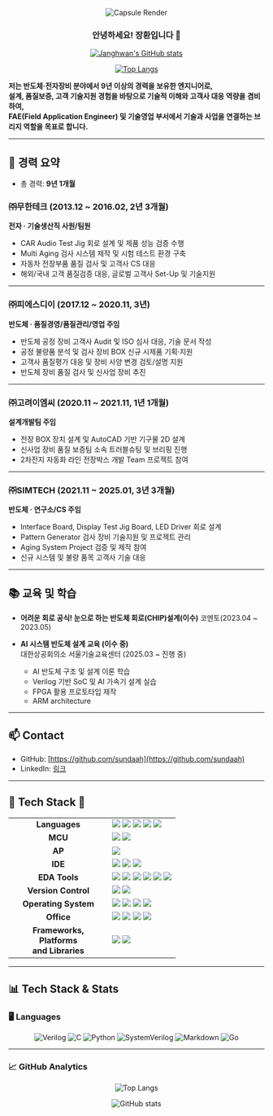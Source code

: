 <div align="center">

![Capsule Render](https://capsule-render.vercel.app/api?type=waving&color=auto&height=200&section=header&text=Janghwan%20%7C%20Future-Driven%20Developer&fontSize=50)

### 안녕하세요! 장환입니다 👋

[![Janghwan's GitHub stats](https://github-readme-stats.vercel.app/api?username=sundaah&show_icons=true&theme=buefy&count_private=true)](https://github.com/sundaah)

[![Top Langs](https://github-readme-stats.vercel.app/api/top-langs/?username=sundaah&layout=compact&theme=buefy)](https://github.com/sundaah)

</div>
 
**저는 반도체·전자장비 분야에서 9년 이상의 경력을 보유한 엔지니어로,  
설계, 품질보증, 고객 기술지원 경험을 바탕으로 기술적 이해와 고객사 대응 역량을 겸비하여,  
FAE(Field Application Engineer) 및 기술영업 부서에서 기술과 사업을 연결하는 브리지 역할을 목표로 합니다.** 

---

## 🏢 경력 요약
- 총 경력: **9년 1개월**   

### ㈜무한테크 (2013.12 ~ 2016.02, 2년 3개월)  
**전자 · 기술생산직 사원/팀원**  
- CAR Audio Test Jig 회로 설계 및 제품 성능 검증 수행  
- Multi Aging 검사 시스템 제작 및 시험 테스트 환경 구축  
- 자동차 전장부품 품질 검사 및 고객사 CS 대응  
- 해외/국내 고객 품질검증 대응, 글로벌 고객사 Set-Up 및 기술지원  

---

### ㈜피에스디이 (2017.12 ~ 2020.11, 3년)  
**반도체 · 품질경영/품질관리/영업 주임**  
- 반도체 공정 장비 고객사 Audit 및 ISO 심사 대응, 기술 문서 작성  
- 공정 불량품 분석 및 검사 장비 BOX 신규 시제품 기획·지원  
- 고객사 품질평가 대응 및 장비 사양 변경 검토/설명 지원  
- 반도체 장비 품질 검사 및 신사업 장비 추진  

---

### ㈜고려이엠씨 (2020.11 ~ 2021.11, 1년 1개월)  
**설계개발팀 주임**  
- 전장 BOX 장치 설계 및 AutoCAD 기반 기구물 2D 설계  
- 신사업 장비 품질 보증팀 소속 트러블슈팅 및 브리핑 진행  
- 2차전지 자동화 라인 전장박스 개발 Team 프로젝트 참여  

---

### ㈜SIMTECH (2021.11 ~ 2025.01, 3년 3개월)  
**반도체 · 연구소/CS 주임**  
- Interface Board, Display Test Jig Board, LED Driver 회로 설계  
- Pattern Generator 검사 장비 기술지원 및 프로젝트 관리  
- Aging System Project 검증 및 제작 참여  
- 신규 시스템 및 불량 품목 고객사 기술 대응  

---

## 📚 교육 및 학습
- **어려운 회로 공식! 눈으로 하는 반도체 회로(CHIP)설계(이수)**
  코멘토(2023.04 ~ 2023.05)
  
- **AI 시스템 반도체 설계 교육 (이수 중)**  
  대한상공회의소 서울기술교육센터 (2025.03 ~ 진행 중)  
  - AI 반도체 구조 및 설계 이론 학습  
  - Verilog 기반 SoC 및 AI 가속기 설계 실습  
  - FPGA 활용 프로토타입 제작  
  - ARM architecture 

---

## 📫 Contact
- GitHub: [https://github.com/sundaah](https://github.com/sundaah)    
- LinkedIn: [링크](https://www.linkedin.com/in/%ED%99%98-%EC%9E%A5-63a7a07a/)

---

## 🚀 Tech Stack 🚀

<table>
  <tr>
    <td align="center" width="180"><strong>Languages</strong></td>
    <td>
      <img src="https://img.shields.io/badge/C-A8B9CC?style=for-the-badge&logo=c&logoColor=white"/>
      <img src="https://img.shields.io/badge/Python-3776AB?style=for-the-badge&logo=python&logoColor=white"/>
      <img src="https://img.shields.io/badge/Verilog-90C0DE?style=for-the-badge"/>
      <img src="https://img.shields.io/badge/SystemVerilog-77A651?style=for-the-badge"/>
      <img src="https://img.shields.io/badge/Markdown-000000?style=for-the-badge&logo=markdown&logoColor=white"/>
    </td>
  </tr>
  <tr>
    <td align="center"><strong>MCU</strong></td>
    <td>
      <img src="https://img.shields.io/badge/AVR-E34F26?style=for-the-badge&logo=microchip-technology&logoColor=white"/>
      <img src="https://img.shields.io/badge/STM-E34F26?style=for-the-badge&logo=microchip-technology&logoColor=blue"/>
    </td>
  </tr>
  <tr>
    <td align="center"><strong>AP</strong></td>
    <td>
      <img src="https://img.shields.io/badge/Raspberry%20Pi-A22846?style=for-the-badge&logo=raspberry-pi&logoColor=white"/>
    </td>
  </tr>
  <tr>
    <td align="center"><strong>IDE</strong></td>
    <td>
      <img src="https://img.shields.io/badge/Vivado-8E2285?style=for-the-badge&logo=xilinx&logoColor=white"/>
      <img src="https://img.shields.io/badge/Visual%20Studio%20Code-007ACC?style=for-the-badge&logo=visual-studio-code&logoColor=white"/>
      <img src="https://img.shields.io/badge/Visual%20Studio-5C2D91?style=for-the-badge&logo=visual-studio&logoColor=white"/>
    </td>
  </tr>
  <tr>
    <td align="center"><strong>EDA Tools</strong></td>
    <td>
      <img src="https://img.shields.io/badge/VCS-00A652?style=for-the-badge&logo=synopsys&logoColor=white"/>
      <img src="https://img.shields.io/badge/Verdi-00A652?style=for-the-badge&logo=synopsys&logoColor=white"/>
      <img src="https://img.shields.io/badge/OrCAD-CC0000?style=for-the-badge&logo=orcid&logoColor=white"/>
      <img src="https://img.shields.io/badge/AutoCAD-EE1C25?style=for-the-badge&logo=autodesk&logoColor=white"/>
      <img src="https://img.shields.io/badge/EPLAN-0078D7?style=for-the-badge"/>
      <img src="https://img.shields.io/badge/PADS-006699?style=for-the-badge"/>
    </td>
  </tr>
  <tr>
    <td align="center"><strong>Version Control</strong></td>
    <td>
      <img src="https://img.shields.io/badge/Git-F05032?style=for-the-badge&logo=git&logoColor=white"/>
      <img src="https://img.shields.io/badge/GitHub-181717?style=for-the-badge&logo=github&logoColor=white"/>
    </td>
  </tr>
  <tr>
    <td align="center"><strong>Operating System</strong></td>
    <td>
      <img src="https://img.shields.io/badge/Linux-FCC624?style=for-the-badge&logo=linux&logoColor=black"/>
      <img src="https://img.shields.io/badge/Ubuntu-E95420?style=for-the-badge&logo=ubuntu&logoColor=white"/>
      <img src="https://img.shields.io/badge/CentOS-22225B?style=for-the-badge&logo=centos&logoColor=white"/>
      <img src="https://img.shields.io/badge/Windows-0078D6?style=for-the-badge&logo=windows&logoColor=white"/>
    </td>
  </tr>
  <tr>
    <td align="center"><strong>Office</strong></td>
    <td>
      <img src="https://img.shields.io/badge/Microsoft%20Excel-217346?style=for-the-badge&logo=microsoft-excel&logoColor=white"/>
      <img src="https://img.shields.io/badge/Microsoft%20Word-2B579A?style=for-the-badge&logo=microsoft-word&logoColor=white"/>
      <img src="https://img.shields.io/badge/Microsoft%20PowerPoint-B7472A?style=for-the-badge&logo=microsoft-powerpoint&logoColor=white"/>
      <img src="https://img.shields.io/badge/Microsoft%20Office-D83B01?style=for-the-badge&logo=microsoft-office&logoColor=white"/>
    </td>
  </tr>
  <tr>
    <td align="center"><strong>Frameworks, Platforms<br/>and Libraries</strong></td>
    <td>
      <img src="https://img.shields.io/badge/Anaconda-44A833?style=for-the-badge&logo=anaconda&logoColor=white"/>
      <img src="https://img.shields.io/badge/OpenCV-5C3EE8?style=for-the-badge&logo=opencv&logoColor=white"/>
    </td>
  </tr>
</table>

---

## 📊 Tech Stack & Stats  

### 🖥️ Languages  
<div align="center">

![Verilog](https://img.shields.io/badge/Verilog-30%25-blue?style=for-the-badge&logo=verilog&logoColor=white)
![C](https://img.shields.io/badge/C-30%25-00599C?style=for-the-badge&logo=c&logoColor=white)
![Python](https://img.shields.io/badge/Python-14%25-3776AB?style=for-the-badge&logo=python&logoColor=white)
![SystemVerilog](https://img.shields.io/badge/SystemVerilog-14%25-orange?style=for-the-badge)
![Markdown](https://img.shields.io/badge/Markdown-14%25-black?style=for-the-badge&logo=markdown&logoColor=white)
![Go](https://img.shields.io/badge/Go-14%25-00ADD8?style=for-the-badge&logo=go&logoColor=white)

</div>

---

### 📈 GitHub Analytics  

<div align="center">

![Top Langs](https://github-readme-stats.vercel.app/api/top-langs/?username=YourGitHubID&layout=compact&theme=radical&langs_count=6&hide_border=true)

![GitHub stats](https://github-readme-stats.vercel.app/api?username=YourGitHubID&show_icons=true&theme=radical&hide_border=true)

</div>


